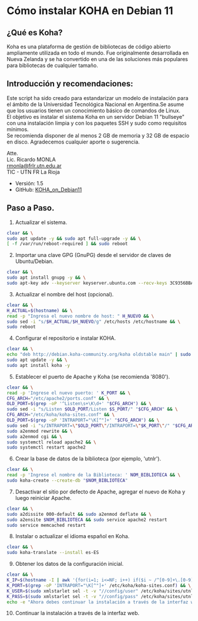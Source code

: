 
# Cómo instalar KOHA en Debian 11

## ¿Qué es Koha? 
Koha es una plataforma de gestión de bibliotecas de código abierto ampliamente utilizada en todo el mundo. Fue originalmente desarrollada en Nueva Zelanda y se ha convertido en una de las soluciones más populares para bibliotecas de cualquier tamaño.

## Introducción y recomendaciones:

Este script ha sido creado para estandarizar un modelo de instalación para el ámbito de la Universidad Tecnológica Nacional en Argentina.Se asume que los usuarios tienen un conocimiento básico de comandos de Linux.  
El objetivo es instalar el sistema Koha en un servidor Debian 11 "bullseye" con una instalación limpia y con los paquetes SSH y sudo como requisitos mínimos.  
Se recomienda disponer de al menos 2 GB de memoria y 32 GB de espacio en disco.
Agradecemos cualquier aporte o sugerencia.  

Atte.  
Lic. Ricardo MONLA  
rmonla@frlr.utn.edu.ar  
TIC - UTN FR La Rioja  

- Versión: 1.5
- GitHub: [KOHA_on_Debian11](https://github.com/rmonla/rmLIBs/blob/7cb54ead07c3ee07d79f47fdf9ed7d53b139a8e2/cmdLinux/hawto/install/Koha/KOHA_on_Debian11.md)


## Paso a Paso.

1. Actualizar el sistema.

```bash
clear && \
sudo apt update -y && sudo apt full-upgrade -y && \
[ -f /var/run/reboot-required ] && sudo reboot
```
2. Importar una clave GPG (GnuPG) desde el servidor de claves de Ubuntu/Debian.

```bash
clear && \
sudo apt install gnupg -y && \
sudo apt-key adv --keyserver keyserver.ubuntu.com --recv-keys 3C9356BBA2E41F10
```
3. Actualizar el nombre del host (opcional).

```bash
clear && \
H_ACTUAL=$(hostname) && \
read -p "Ingresa el nuevo nombre de host: " H_NUEVO && \
sudo sed -i "s/$H_ACTUAL/$H_NUEVO/g" /etc/hosts /etc/hostname && \
sudo reboot
```
4. Configurar el repositorio e instalar KOHA.

```bash
clear && \
echo "deb http://debian.koha-community.org/koha oldstable main" | sudo tee /etc/apt/sources.list.d/koha.list && \
sudo apt update -y && \
sudo apt install koha -y
```
5. Establecer el puerto de Apache y Koha (se recomienda '8080').

```bash
clear && \
read -p 'Ingrese el nuevo puerto: ' K_PORT && \
CFG_ARCH="/etc/apache2/ports.conf" && \
OLD_PORT=$(grep -oP '^Listen\s+\K\d+' "$CFG_ARCH") && \
sudo sed -i "s/Listen $OLD_PORT/Listen $S_PORT/" "$CFG_ARCH" && \
CFG_ARCH="/etc/koha/koha-sites.conf" && \
OLD_PORT=$(grep -oP 'INTRAPORT="\K[^"]+' "$CFG_ARCH") && \
sudo sed -i "s/INTRAPORT=\"$OLD_PORT\"/INTRAPORT=\"$K_PORT\"/" "$CFG_ARCH" && \
sudo a2enmod rewrite && \
sudo a2enmod cgi && \
sudo systemctl reload apache2 && \
sudo systemctl restart apache2
```
6. Crear la base de datos de la biblioteca (por ejemplo, 'utnlr').

```bash
clear && \
read -p 'Ingrese el nombre de la Biblioteca: ' NOM_BIBLIOTECA && \
sudo koha-create --create-db "$NOM_BIBLIOTECA"
```
7. Desactivar el sitio por defecto de Apache, agregar el nuevo de Koha y luego reiniciar Apache.

```bash
clear && \
sudo a2dissite 000-default && sudo a2enmod deflate && \
sudo a2ensite $NOM_BIBLIOTECA && sudo service apache2 restart
sudo service memcached restart 
```
8. Instalar o actualizar el idioma español en Koha.

```bash
clear && \
sudo koha-translate --install es-ES 
```
9. Obtener los datos de la configuración inicial.

```bash
clear && \
K_IP=$(hostname -I | awk '{for(i=1; i<=NF; i++) if($i ~ /^[0-9]+\.[0-9]+\.[0-9]+\.[0-9]+$/) printf "%s#", $i}' | sed 's/#$//') && \
K_PORT=$(grep -oP 'INTRAPORT="\K[^"]+' /etc/koha/koha-sites.conf) && \
K_USER=$(sudo xmlstarlet sel -t -v "//config/user" /etc/koha/sites/utnlr/koha-conf.xml) && \
K_PASS=$(sudo xmlstarlet sel -t -v "//config/pass" /etc/koha/sites/utnlr/koha-conf.xml) && \
echo -e "Ahora debes continuar la instalación a través de la interfaz web.\n\nIngresa a http://$K_IP:$K_PORT\ncon el Usuario >> $K_USER << y contraseña >> $K_PASS <<"
```
10. Continuar la instalación a través de la interfaz web.
